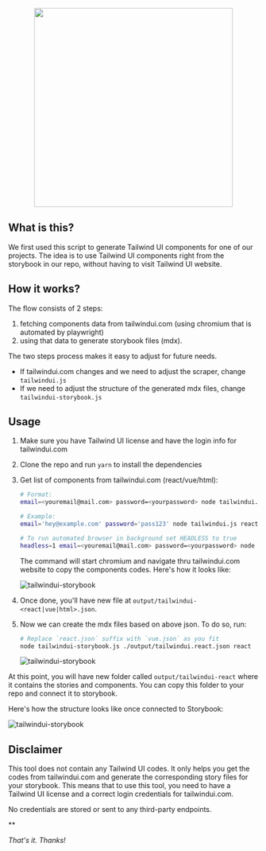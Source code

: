 <p align="center">
<img width="400" src="https://og-image.wzulfikar.com/i/**Tailwind%20UI%20Storybook**.png?theme=dimmed&md=1&fontSize=100px&images=svg%2Ftailwindcss-icon&images=svg%2Fstorybook-icon"/>
</p>

## What is this?

We first used this script to generate Tailwind UI components for one of our projects. The idea is to use Tailwind UI components right from the storybook in our repo, without having to visit Tailwind UI website.

## How it works?

The flow consists of 2 steps:

1. fetching components data from tailwindui.com (using chromium that is automated by playwright)
2. using that data to generate storybook files (mdx).

The two steps process makes it easy to adjust for future needs.

- If tailwindui.com changes and we need to adjust the scraper, change `tailwindui.js`
- If we need to adjust the structure of the generated mdx files, change `tailwindui-storybook.js`

## Usage

1. Make sure you have Tailwind UI license and have the login info for tailwindui.com
2. Clone the repo and run `yarn` to install the dependencies
3. Get list of components from tailwindui.com (react/vue/html):

   ```sh
   # Format:
   email=<youremail@mail.com> password=<yourpassword> node tailwindui.js <react|vue|html>

   # Example:
   email='hey@example.com' password='pass123' node tailwindui.js react

   # To run automated browser in background set HEADLESS to true
   headless=1 email=<youremail@mail.com> password=<yourpassword> node tailwindui.js <react|vue|html>
   ```

   The command will start chromium and navigate thru tailwindui.com website to copy the components codes. Here's how it looks like:

   ![tailwindui-storybook](docs/tailwindui-storybook-process.gif)

4. Once done, you'll have new file at `output/tailwindui-<react|vue|html>.json`.
5. Now we can create the mdx files based on above json. To do so, run:

   ```sh
   # Replace `react.json` suffix with `vue.json` as you fit
   node tailwindui-storybook.js ./output/tailwindui.react.json react
   ```

   ![tailwindui-storybook](docs/tailwindui-storybook-mdx.gif)

At this point, you will have new folder called `output/tailwindui-react` where it contains the stories and components. You can copy this folder to your repo and connect it to storybook.

Here's how the structure looks like once connected to Storybook:

![tailwindui-storybook](docs/tailwindui-storybook-final.jpg)

## Disclaimer

This tool does not contain any Tailwind UI codes. It only helps you get the codes from tailwindui.com and generate the corresponding story files for your storybook. This means that to use this tool, you need to have a Tailwind UI license and a correct login credentials for tailwindui.com.

No credentials are stored or sent to any third-party endpoints.

**

_That's it. Thanks!_
